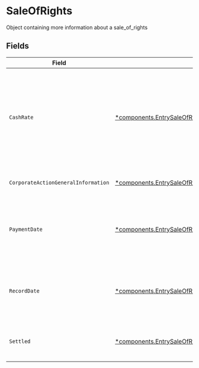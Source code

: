 # SaleOfRights

Object containing more information about a sale_of_rights


## Fields

| Field                                                                                                                                           | Type                                                                                                                                            | Required                                                                                                                                        | Description                                                                                                                                     | Example                                                                                                                                         |
| ----------------------------------------------------------------------------------------------------------------------------------------------- | ----------------------------------------------------------------------------------------------------------------------------------------------- | ----------------------------------------------------------------------------------------------------------------------------------------------- | ----------------------------------------------------------------------------------------------------------------------------------------------- | ----------------------------------------------------------------------------------------------------------------------------------------------- |
| `CashRate`                                                                                                                                      | [*components.EntrySaleOfRightsCashRate](../../models/components/entrysaleofrightscashrate.md)                                                   | :heavy_minus_sign:                                                                                                                              | The rate (raw value, not a percentage, example: 50% will be .5 in this field) at which cash will be disbursed to the shareholder                | {<br/>"value": "0.25"<br/>}                                                                                                                     |
| `CorporateActionGeneralInformation`                                                                                                             | [*components.EntrySaleOfRightsCorporateActionGeneralInformation](../../models/components/entrysaleofrightscorporateactiongeneralinformation.md) | :heavy_minus_sign:                                                                                                                              | Common fields for corporate actions                                                                                                             |                                                                                                                                                 |
| `PaymentDate`                                                                                                                                   | [*components.EntrySaleOfRightsPaymentDate](../../models/components/entrysaleofrightspaymentdate.md)                                             | :heavy_minus_sign:                                                                                                                              | The anticipated payment date at the depository.                                                                                                 | {<br/>"day": 14,<br/>"month": 5,<br/>"year": 2024<br/>}                                                                                         |
| `RecordDate`                                                                                                                                    | [*components.EntrySaleOfRightsRecordDate](../../models/components/entrysaleofrightsrecorddate.md)                                               | :heavy_minus_sign:                                                                                                                              | The date on which positions are recorded in order to calculate entitlement                                                                      | {<br/>"day": 14,<br/>"month": 5,<br/>"year": 2024<br/>}                                                                                         |
| `Settled`                                                                                                                                       | [*components.EntrySaleOfRightsSettled](../../models/components/entrysaleofrightssettled.md)                                                     | :heavy_minus_sign:                                                                                                                              | Corresponds to the position's settled quantity                                                                                                  | {<br/>"value": "0.25"<br/>}                                                                                                                     |